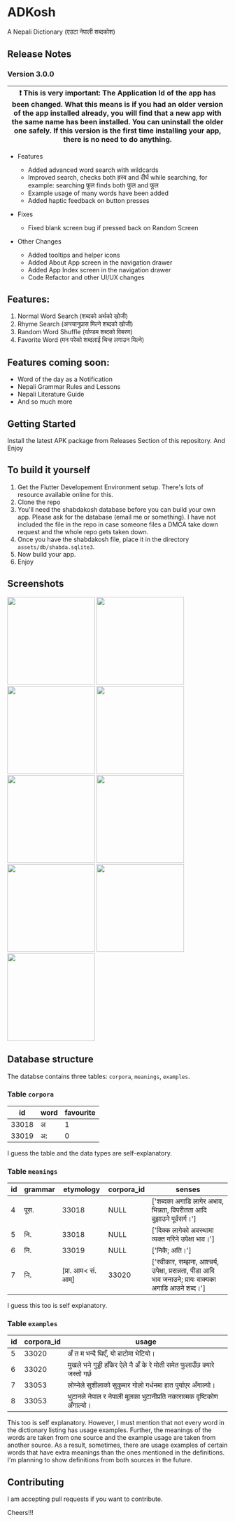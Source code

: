 # ADKosh
A Nepali Dictionary (एउटा नेपाली शब्दकोश)

## Release Notes
### Version 3.0.0

| :exclamation:  This is very important: The Application Id of the app has been changed. What this means is if you had an older version of the app installed already, you will find that a new app with the same name has been installed. You can uninstall the older one safely. If this version is the first time installing your app, there is no need to do anything.   |
|-----------------------------------------|


* Features
    - Added advanced word search with wildcards
    - Improved search, checks both ह्रस्व and दीर्घ while searching, for example: searching फुल finds both फुल and फूल
    - Example usage of many words have been added
    - Added haptic feedback on button presses
* Fixes
    - Fixed blank screen bug if pressed back on Random Screen

* Other Changes
    - Added tooltips and helper icons
    - Added About App screen in the navigation drawer
    - Added App Index screen in the navigation drawer
    - Code Refactor and other UI/UX changes

## Features:
1. Normal Word Search (शब्दको अर्थको खोजी)
2. Rhyme Search (अन्त्यानुप्रास मिल्ने शब्दको खोजी)
3. Random Word Shuffle (र्याण्डम शब्दको विबरण)
4. Favorite Word (मन परेको शब्दलाई चिन्ह लगाउन मिल्ने)

## Features coming soon:
* Word of the day as a Notification
* Nepali Grammar Rules and Lessons
* Nepali Literature Guide
* And so much more

## Getting Started
Install the latest APK package from Releases Section of this repository. And Enjoy

## To build it yourself
1. Get the Flutter Developement Environment setup. There's lots of resource available online for this.
2. Clone the repo
3. You'll need the shabdakosh database before you can build your own app. Please ask for the database (email me or something). I have not included the file in the repo in case someone files a DMCA take down request and the whole repo gets taken down.
4. Once you have the shabdakosh file, place it in the directory `assets/db/shabda.sqlite3`.
5. Now build your app. 
6. Enjoy

## Screenshots
<img src='screenshots/01.jpg' width="200px"> <img src='screenshots/02.jpg' width="200px"> <img src='screenshots/03.jpg' width="200px">
<img src='screenshots/04.jpg' width="200px"> <img src='screenshots/05.jpg' width="200px"> <img src='screenshots/06.jpg' width="200px">
<img src='screenshots/07.jpg' width="200px"> <img src='screenshots/08.jpg' width="200px"> <img src='screenshots/09.jpg' width="200px">

## Database structure
The databse contains three tables: `corpora`, `meanings`, `examples`.

### Table `corpora`
| id | word | favourite |
| ------ | ------ | ------ |
| 33018 |	अ	|  1  |
| 33019 |	अ:	|  0  |

I guess the table and the data types are self-explanatory.

### Table `meanings`
| id | grammar | etymology | corpora_id | senses |
| -- | ------- | --------- | ---------- | ------ |
| 4 | पूस. | 33018 | NULL | ['शब्दका अगाडि लागेर अभाव, भिन्नता, विपरीतता आदि बुझाउने पूर्वसर्ग।'] |
| 5 | नि.| 33018 | NULL | ['दिक्क लागेको अवस्थामा व्यक्त गरिने उपेक्षा भाव।'] |
| 6 | नि.| 33019 | NULL | ['निकै; अति।'] |
| 7 | नि.| [प्रा. आम< सं. आम्] | 33020 | ['स्वीकार, सम्झना, आश्चर्य, उपेक्षा, प्रसन्नता, पीडा आदि भाव जनाउने; प्रायः वाक्यका अगाडि आउने शब्द।'] |

I guess this too is self explanatory.

### Table `examples`
| id | corpora_id | usage |
|----|------------|-------|
| 5	| 33020 |	अँ त म भन्दै थिएँ, यो बाटोमा भेटियो। |
| 6	| 33020 |	मुखले भने गुड्डी हाँकेर ऐले नै अँ के रे मोती समेत फुलाउँछ क्यारे जस्तो गर्छ |
| 7	| 33053 |	लोग्नेले सुशीलाको सुकुमार गोलो गर्धनमा हात पुर्याएर अँगाल्यो। |
| 8	| 33053 |	भुटानले नेपाल र नेपाली मूलका भुटानीप्रति नकारात्मक दृष्टिकोण अँगाल्यो। |

This too is self explanatory. However, I must mention that not every word in the dictionary listing has usage examples. Further, the meanings of the words are taken from one source and the example usage are taken from another source. As a result, sometimes, there are usage examples of certain words that have extra meanings than the ones mentioned in the definitions. I'm planning to show definitions from both sources in the future. 

## Contributing
I am accepting pull requests if you want to contribute.

Cheers!!!
